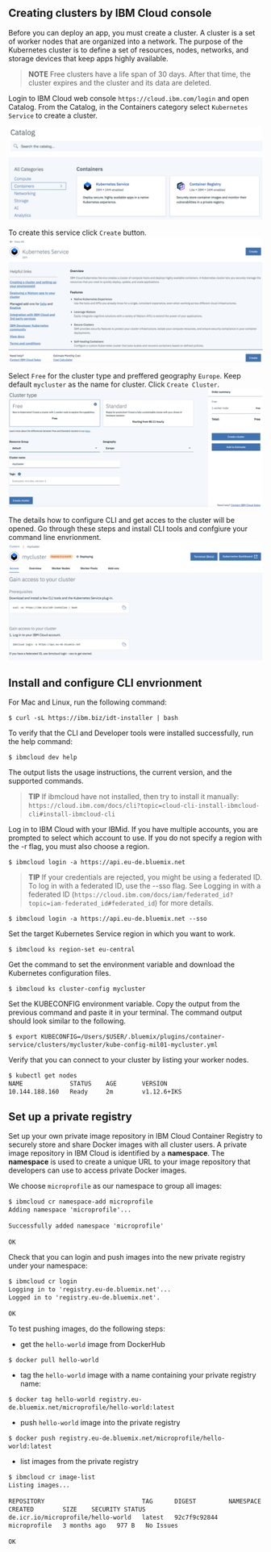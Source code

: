 ## Creating clusters by IBM Cloud console

Before you can deploy an app, you must create a cluster. A cluster is a set of worker nodes that are organized into a network. The purpose of the Kubernetes cluster is to define a set of resources, nodes, networks, and storage devices that keep apps highly available.

>**NOTE** Free clusters have a life span of 30 days. After that time, the cluster expires and the cluster and its data are deleted.

Login to IBM Cloud web console `https://cloud.ibm.com/login` and open Catalog. From the Catalog, in the Containers category select `Kubernetes Service` to create a cluster.

![Select K8s service](./images/cloud-catalog-new-k8s-st1.png)

To create this service click `Create` button.  
![Create K8s service](./images/cloud-catalog-new-k8s-st2.png)

Select `Free` for the cluster type and preffered geography `Europe`. Keep default `mycluster` as the name for cluster. Click `Create Cluster`.
![Create K8s cluster](./images/cloud-catalog-new-k8s-st3.png)

The details how to configure CLI and get acces to the cluster will be opened. Go through these steps and install CLI tools and confgiure your command line envrionment.
![Create K8s cluster](./images/cloud-catalog-new-k8s-st4.png)

## Install and configure CLI envrionment

For Mac and Linux, run the following command:
````
$ curl -sL https://ibm.biz/idt-installer | bash
````
To verify that the CLI and Developer tools were installed successfully, run the help command:
````
$ ibmcloud dev help
````
The output lists the usage instructions, the current version, and the supported commands.

>**TIP** If ibmcloud have not installed, then try to install it manually: `https://cloud.ibm.com/docs/cli?topic=cloud-cli-install-ibmcloud-cli#install-ibmcloud-cli`

Log in to IBM Cloud with your IBMid. If you have multiple accounts, you are prompted to select which account to use. If you do not specify a region with the -r flag, you must also choose a region.

````
$ ibmcloud login -a https://api.eu-de.bluemix.net
````

>**TIP** If your credentials are rejected, you might be using a federated ID. To log in with a federated ID, use the --sso flag. See Logging in with a federated ID (`https://cloud.ibm.com/docs/iam/federated_id?topic=iam-federated_id#federated_id`) for more details.
````
$ ibmcloud login -a https://api.eu-de.bluemix.net --sso
````

Set the target Kubernetes Service region in which you want to work.
````
$ ibmcloud ks region-set eu-central
````

Get the command to set the environment variable and download the Kubernetes configuration files.
````
$ ibmcloud ks cluster-config mycluster
````

Set the KUBECONFIG environment variable. Copy the output from the previous command and paste it in your terminal. The command output should look similar to the following.

````
$ export KUBECONFIG=/Users/$USER/.bluemix/plugins/container-service/clusters/mycluster/kube-config-mil01-mycluster.yml
````

Verify that you can connect to your cluster by listing your worker nodes.
````
$ kubectl get nodes
NAME             STATUS    AGE       VERSION
10.144.188.160   Ready     2m        v1.12.6+IKS
````

## Set up a private registry

Set up your own private image repository in IBM Cloud Container Registry to securely store and share Docker images with all cluster users. A private image repository in IBM Cloud is identified by a **namespace**. The **namespace** is used to create a unique URL to your image repository that developers can use to access private Docker images.

We choose `microprofile` as our namespace to group all images:
````
$ ibmcloud cr namespace-add microprofile
Adding namespace 'microprofile'...

Successfully added namespace 'microprofile'

OK
````

Check that you can login and push images into the new private registry under your namespace:
````
$ ibmcloud cr login
Logging in to 'registry.eu-de.bluemix.net'...
Logged in to 'registry.eu-de.bluemix.net'.

OK
````
To test pushing images, do the following steps:

- get the `hello-world` image from DockerHub
````
$ docker pull hello-world
````
- tag the `hello-world` image with a name containing your private registry name:
````
$ docker tag hello-world registry.eu-de.bluemix.net/microprofile/hello-world:latest
````
- push `hello-world` image into the private registry
````
$ docker push registry.eu-de.bluemix.net/microprofile/hello-world:latest
````
- list images from the private registry
````
$ ibmcloud cr image-list
Listing images...

REPOSITORY                           TAG      DIGEST         NAMESPACE      CREATED        SIZE    SECURITY STATUS   
de.icr.io/microprofile/hello-world   latest   92c7f9c92844   microprofile   3 months ago   977 B   No Issues   

OK
````




